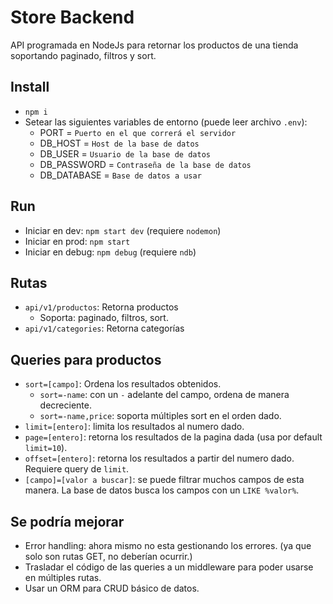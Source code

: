 # Store Backend

API programada en NodeJs para retornar los productos de una tienda soportando paginado, filtros y sort.

## Install
- `npm i`
- Setear las siguientes variables de entorno (puede leer archivo `.env`):
  - PORT = `Puerto en el que correrá el servidor`
  - DB_HOST = `Host de la base de datos`
  - DB_USER = `Usuario de la base de datos`
  - DB_PASSWORD = `Contraseña de la base de datos`
  - DB_DATABASE = `Base de datos a usar`

## Run
- Iniciar en dev: `npm start dev` (requiere `nodemon`)
- Iniciar en prod: `npm start`
- Iniciar en debug: `npm debug` (requiere `ndb`)

## Rutas

- `api/v1/productos`: Retorna productos
    - Soporta: paginado, filtros, sort.
- `api/v1/categories`: Retorna categorías

## Queries para productos

- `sort=[campo]`: Ordena los resultados obtenidos.
    - `sort=-name`: con un `-` adelante del campo, ordena de manera decreciente.
    - `sort=-name,price`: soporta múltiples sort en el orden dado.
- `limit=[entero]`: limita los resultados al numero dado.
- `page=[entero]`: retorna los resultados de la pagina dada (usa por default `limit=10`).
- `offset=[entero]`: retorna los resultados a partir del numero dado. Requiere query de `limit`.
- `[campo]=[valor a buscar]`: se puede filtrar muchos campos de esta manera. La base de datos busca los campos con un `LIKE %valor%`.

## Se podría mejorar

- Error handling: ahora mismo no esta gestionando los errores. (ya que solo son rutas GET, no deberían ocurrir.)
- Trasladar el código de las queries a un middleware para poder usarse en múltiples rutas.
- Usar un ORM para CRUD básico de datos.